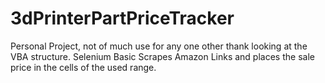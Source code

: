 # 3dPrinterPartPriceTracker
Personal Project, not of much use for any one other thank looking at the VBA structure. Selenium Basic Scrapes Amazon Links and places the sale price in the cells of the used range. 
